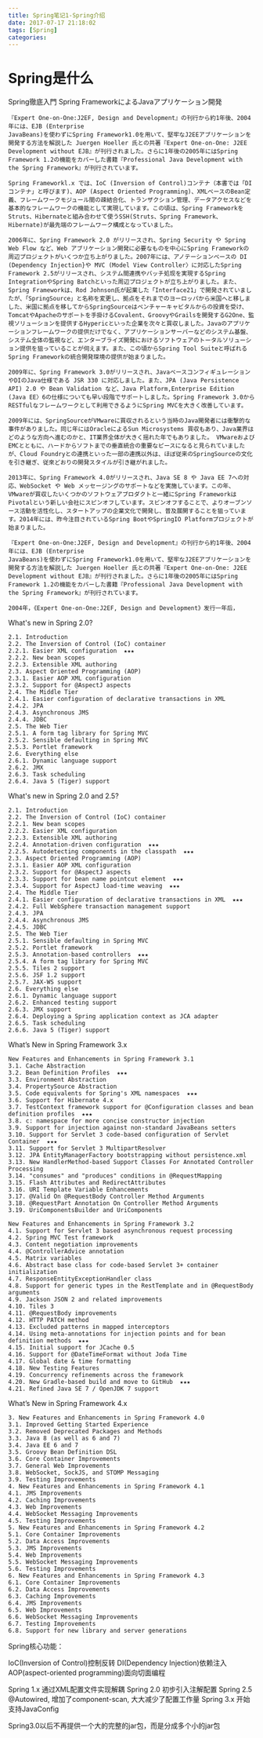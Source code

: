 ```yaml
---
title: Spring笔记1-Spring介绍
date: 2017-07-17 21:18:02
tags: [Spring]
categories:
---
```


# Spring是什么
<!--more-->

Spring徹底入門 Spring FrameworkによるJavaアプリケーション開発

    『Expert One-on-One:J2EF, Design and Development』の刊行から約1年後、2004年には、EJB (Enterprise
    JavaBeans)を使わずにSpring Framework1.0を用いて、堅牢なJ2EEアブリケーションを開発する方法を解説した Juergen Hoeller 氏との共著『Expert One-on-One: J2EE Development without EJB』が刊行されました。さらに1年後の2005年にはSpring Framework 1.2の機能をカバーした書籍『Professional Java Development with
    the Spring Framework』が刊行されています。

    Spring Frameworkl.x では、IoC (Inversion of Control)コンテナ（本書では「DIコンテナ」と呼びます)、AOP (Aspect Oriented Programming)、XMLベースのBean定義、フレームワークモジュール間の疎結合化、トランザクション管理、データアクセスなどを基本的なフレームワークの機能として実現しています。この頃は、Spring FrameworkをStruts、Hibernateと組み合わせて使うSSH(Struts、Spring Framework、Hibernate)が最先端のフレームワーク構成となっていました。

    2006年に、Spring Framework 2.0 がリリースされ、Spring Security や Spring Web Flow など、Web アブリケーション開発に必要なものを中心にSpring Frameworkの周辺プロジェクトがいくつか立ち上がりました。2007年には、アノテーションベースの DI (Dependency Injection}や MVC (Model View Controller〉に対応したSpring Framework 2.5がリリースされ、システム間連携やバッチ処现を実現するSpring IntegrationやSpring Batchといった周辺プロジェクトが立ち上がりました。また、Spring Frameworkは、Rod Johnson氏が起業した「Interface21」で開発されていましたが、「SpringSource」と名称を変更し、拠点をそれまでのヨーロッパから米国へと移しました、米国に拠点を移してからSpringSourceはベンチャーキャビタルからの投資を受け、TomcatやApacheのサポートを手掛けるCovalent、GroovyやGrailsを開発するG2One、監視ソリューションを提供するHypericといった企業を次々と買収しました。Javaのアプリケーションフレームワークの提供だけでなく、アプリケーションサーバーなどのシステム基盤、システム全体の監視など、エンターブライズ開発におけるソフトウェアのトータルソリューション提供を狙っていることが伺えます。また、この頃からSpring Tool Suiteと呼ばれるSpring Frameworkの統合開発琛境の提供が始まりました。

    2009年に、Spring Framework 3.0がリリースされ、JavaベースコンフィギュレーションやDIのJava仕様である JSR 330 に対応しました。また、JPA (Java Persistence API) 2.0 や Bean Validation など、Java Platform,Enterprise Edition (Java EE〉6の仕様についても早い段階でサポートしました。Spring Framework 3.0からRESTfulなフレームワークとして利用できるようにSpring MVCを大きく改善しています。

    2009年には、SpringSourceがVMwareに買収されるという当時のJava開発者には衝撃的な事件がありました。同じ年にはOracleによるSun Microsystems 買収もあり、Java業界はどのような方向へ進むのかと、IT業界全体が大きく摇れた年でもありました。 VMwareおよびEMCとともに、ハードからソフトまでの垂直統合の重要なピースになると見られていましたが、Cloud Foundryとの連携といった一部の連携以外は、ほぼ従来のSpringSourceの文化を引き継ぎ、従來どおりの開発スタイルが引き継がれました。

    2013年に、Spring Framework 4.0がリリースされ、Java SE 8 や Java EE 7への対応、WebSocket や Web メッセージングのサポートなどを実施しています。この年、VMwareが買収したいくつかのソフトウェアブロダクトと一緒にSpring FrameworkはPivotalという新しい会社にスピンオフしています。スビンオフすることで、よりオーブンソース活動を活性化し、スタートアップの企業文化で開発し、普及展開することを狙っています。2014年には、昨今注目されているSpring BootやSpringIO Platformプロジェクトが始まりました。

    『Expert One-on-One:J2EF, Design and Development』の刊行から約1年後、2004年には、EJB (Enterprise
    JavaBeans)を使わずにSpring Framework1.0を用いて、堅牢なJ2EEアブリケーションを開発する方法を解説した Juergen Hoeller 氏との共著『Expert One-on-One: J2EE Development without EJB』が刊行されました。さらに1年後の2005年にはSpring Framework 1.2の機能をカバーした書籍『Professional Java Development with
    the Spring Framework』が刊行されています。

    2004年，《Expert One-on-One:J2EF, Design and Development》发行一年后，

What's new in Spring 2.0?

    2.1. Introduction
    2.2. The Inversion of Control (IoC) container
    2.2.1. Easier XML configuration  ★★★
    2.2.2. New bean scopes
    2.2.3. Extensible XML authoring
    2.3. Aspect Oriented Programming (AOP)
    2.3.1. Easier AOP XML configuration
    2.3.2. Support for @AspectJ aspects  
    2.4. The Middle Tier
    2.4.1. Easier configuration of declarative transactions in XML
    2.4.2. JPA
    2.4.3. Asynchronous JMS
    2.4.4. JDBC
    2.5. The Web Tier
    2.5.1. A form tag library for Spring MVC
    2.5.2. Sensible defaulting in Spring MVC
    2.5.3. Portlet framework
    2.6. Everything else
    2.6.1. Dynamic language support
    2.6.2. JMX
    2.6.3. Task scheduling
    2.6.4. Java 5 (Tiger) support

What's new in Spring 2.0 and 2.5?

    2.1. Introduction
    2.2. The Inversion of Control (IoC) container
    2.2.1. New bean scopes
    2.2.2. Easier XML configuration
    2.2.3. Extensible XML authoring
    2.2.4. Annotation-driven configuration  ★★★
    2.2.5. Autodetecting components in the classpath  ★★★
    2.3. Aspect Oriented Programming (AOP)
    2.3.1. Easier AOP XML configuration
    2.3.2. Support for @AspectJ aspects
    2.3.3. Support for bean name pointcut element  ★★★
    2.3.4. Support for AspectJ load-time weaving  ★★★
    2.4. The Middle Tier
    2.4.1. Easier configuration of declarative transactions in XML  ★★★
    2.4.2. Full WebSphere transaction management support
    2.4.3. JPA
    2.4.4. Asynchronous JMS
    2.4.5. JDBC
    2.5. The Web Tier
    2.5.1. Sensible defaulting in Spring MVC
    2.5.2. Portlet framework
    2.5.3. Annotation-based controllers  ★★★
    2.5.4. A form tag library for Spring MVC
    2.5.5. Tiles 2 support
    2.5.6. JSF 1.2 support
    2.5.7. JAX-WS support
    2.6. Everything else
    2.6.1. Dynamic language support
    2.6.2. Enhanced testing support
    2.6.3. JMX support
    2.6.4. Deploying a Spring application context as JCA adapter
    2.6.5. Task scheduling
    2.6.6. Java 5 (Tiger) support

What’s New in Spring Framework 3.x

    New Features and Enhancements in Spring Framework 3.1
    3.1. Cache Abstraction
    3.2. Bean Definition Profiles  ★★★
    3.3. Environment Abstraction
    3.4. PropertySource Abstraction
    3.5. Code equivalents for Spring's XML namespaces  ★★★
    3.6. Support for Hibernate 4.x
    3.7. TestContext framework support for @Configuration classes and bean definition profiles  ★★★
    3.8. c: namespace for more concise constructor injection
    3.9. Support for injection against non-standard JavaBeans setters
    3.10. Support for Servlet 3 code-based configuration of Servlet Container  ★★★
    3.11. Support for Servlet 3 MultipartResolver
    3.12. JPA EntityManagerFactory bootstrapping without persistence.xml
    3.13. New HandlerMethod-based Support Classes For Annotated Controller Processing
    3.14. "consumes" and "produces" conditions in @RequestMapping
    3.15. Flash Attributes and RedirectAttributes
    3.16. URI Template Variable Enhancements
    3.17. @Valid On @RequestBody Controller Method Arguments
    3.18. @RequestPart Annotation On Controller Method Arguments
    3.19. UriComponentsBuilder and UriComponents

    New Features and Enhancements in Spring Framework 3.2
    4.1. Support for Servlet 3 based asynchronous request processing
    4.2. Spring MVC Test framework
    4.3. Content negotiation improvements
    4.4. @ControllerAdvice annotation
    4.5. Matrix variables
    4.6. Abstract base class for code-based Servlet 3+ container initialization
    4.7. ResponseEntityExceptionHandler class
    4.8. Support for generic types in the RestTemplate and in @RequestBody arguments
    4.9. Jackson JSON 2 and related improvements
    4.10. Tiles 3
    4.11. @RequestBody improvements
    4.12. HTTP PATCH method
    4.13. Excluded patterns in mapped interceptors
    4.14. Using meta-annotations for injection points and for bean definition methods  ★★★
    4.15. Initial support for JCache 0.5
    4.16. Support for @DateTimeFormat without Joda Time
    4.17. Global date & time formatting
    4.18. New Testing Features
    4.19. Concurrency refinements across the framework
    4.20. New Gradle-based build and move to GitHub  ★★★
    4.21. Refined Java SE 7 / OpenJDK 7 support


What’s New in Spring Framework 4.x

    3. New Features and Enhancements in Spring Framework 4.0
    3.1. Improved Getting Started Experience
    3.2. Removed Deprecated Packages and Methods
    3.3. Java 8 (as well as 6 and 7)
    3.4. Java EE 6 and 7
    3.5. Groovy Bean Definition DSL
    3.6. Core Container Improvements
    3.7. General Web Improvements
    3.8. WebSocket, SockJS, and STOMP Messaging
    3.9. Testing Improvements
    4. New Features and Enhancements in Spring Framework 4.1
    4.1. JMS Improvements
    4.2. Caching Improvements
    4.3. Web Improvements
    4.4. WebSocket Messaging Improvements
    4.5. Testing Improvements
    5. New Features and Enhancements in Spring Framework 4.2
    5.1. Core Container Improvements
    5.2. Data Access Improvements
    5.3. JMS Improvements
    5.4. Web Improvements
    5.5. WebSocket Messaging Improvements
    5.6. Testing Improvements
    6. New Features and Enhancements in Spring Framework 4.3
    6.1. Core Container Improvements
    6.2. Data Access Improvements
    6.3. Caching Improvements
    6.4. JMS Improvements
    6.5. Web Improvements
    6.6. WebSocket Messaging Improvements
    6.7. Testing Improvements
    6.8. Support for new library and server generations

Spring核心功能：

IoC(Inversion of Control)控制反转
DI(Dependency Injection)依赖注入
AOP(aspect-oriented programming)面向切面编程

Spring 1.x 通过XML配置文件实现解耦
Spring 2.0 初步引入注解配置
Spring 2.5 @Autowired, 增加了component-scan, 大大减少了配置工作量
Spring 3.x 开始支持JavaConfig

Spring3.0以后不再提供一个大的完整的jar包，而是分成多个小的jar包
